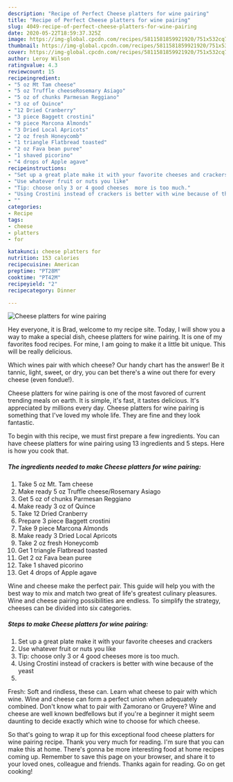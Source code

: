 ```yaml
---
description: "Recipe of Perfect Cheese platters for wine pairing"
title: "Recipe of Perfect Cheese platters for wine pairing"
slug: 4049-recipe-of-perfect-cheese-platters-for-wine-pairing
date: 2020-05-22T18:59:37.325Z
image: https://img-global.cpcdn.com/recipes/5811581859921920/751x532cq70/cheese-platters-for-wine-pairing-recipe-main-photo.jpg
thumbnail: https://img-global.cpcdn.com/recipes/5811581859921920/751x532cq70/cheese-platters-for-wine-pairing-recipe-main-photo.jpg
cover: https://img-global.cpcdn.com/recipes/5811581859921920/751x532cq70/cheese-platters-for-wine-pairing-recipe-main-photo.jpg
author: Leroy Wilson
ratingvalue: 4.3
reviewcount: 15
recipeingredient:
- "5 oz Mt Tam cheese"
- "5 oz Truffle cheeseRosemary Asiago"
- "5 oz of chunks Parmesan Reggiano"
- "3 oz of Quince"
- "12 Dried Cranberry"
- "3 piece Baggett crostini"
- "9 piece Marcona Almonds"
- "3 Dried Local Apricots"
- "2 oz fresh Honeycomb"
- "1 triangle Flatbread toasted"
- "2 oz Fava bean puree"
- "1 shaved picorino"
- "4 drops of Apple agave"
recipeinstructions:
- "Set up a great plate make it with your favorite cheeses and crackers"
- "Use whatever fruit or nuts you like"
- "Tip: choose only 3 or 4 good cheeses  more is too much."
- "Using Crostini instead of crackers is better with wine because of the yeast"
- ""
categories:
- Recipe
tags:
- cheese
- platters
- for

katakunci: cheese platters for 
nutrition: 153 calories
recipecuisine: American
preptime: "PT28M"
cooktime: "PT42M"
recipeyield: "2"
recipecategory: Dinner

---
```



![Cheese platters for wine pairing](https://img-global.cpcdn.com/recipes/5811581859921920/751x532cq70/cheese-platters-for-wine-pairing-recipe-main-photo.jpg)

Hey everyone, it is Brad, welcome to my recipe site. Today, I will show you a way to make a special dish, cheese platters for wine pairing. It is one of my favorites food recipes. For mine, I am going to make it a little bit unique. This will be really delicious.

Which wines pair with which cheese? Our handy chart has the answer! Be it tannic, light, sweet, or dry, you can bet there&#39;s a wine out there for every cheese (even fondue!).

Cheese platters for wine pairing is one of the most favored of current trending meals on earth. It is simple, it's fast, it tastes delicious. It's appreciated by millions every day. Cheese platters for wine pairing is something that I've loved my whole life. They are fine and they look fantastic.


To begin with this recipe, we must first prepare a few ingredients. You can have cheese platters for wine pairing using 13 ingredients and 5 steps. Here is how you cook that.

<!--inarticleads1-->

##### The ingredients needed to make Cheese platters for wine pairing:

1. Take 5 oz Mt. Tam cheese
1. Make ready 5 oz Truffle cheese/Rosemary Asiago
1. Get 5 oz of chunks Parmesan Reggiano
1. Make ready 3 oz of Quince
1. Take 12 Dried Cranberry
1. Prepare 3 piece Baggett crostini
1. Take 9 piece Marcona Almonds
1. Make ready 3 Dried Local Apricots
1. Take 2 oz fresh Honeycomb
1. Get 1 triangle Flatbread toasted
1. Get 2 oz Fava bean puree
1. Take 1 shaved picorino
1. Get 4 drops of Apple agave


Wine and cheese make the perfect pair. This guide will help you with the best way to mix and match two great of life&#39;s greatest culinary pleasures. Wine and cheese pairing possibilities are endless. To simplify the strategy, cheeses can be divided into six categories. 

<!--inarticleads2-->

##### Steps to make Cheese platters for wine pairing:

1. Set up a great plate make it with your favorite cheeses and crackers
1. Use whatever fruit or nuts you like
1. Tip: choose only 3 or 4 good cheeses  more is too much.
1. Using Crostini instead of crackers is better with wine because of the yeast
1. 


Fresh: Soft and rindless, these can. Learn what cheese to pair with which wine. Wine and cheese can form a perfect union when adequately combined. Don&#39;t know what to pair with Zamorano or Gruyere? Wine and cheese are well known bedfellows but if you&#39;re a beginner it might seem daunting to decide exactly which wine to choose for which cheese. 

So that's going to wrap it up for this exceptional food cheese platters for wine pairing recipe. Thank you very much for reading. I'm sure that you can make this at home. There's gonna be more interesting food at home recipes coming up. Remember to save this page on your browser, and share it to your loved ones, colleague and friends. Thanks again for reading. Go on get cooking!
